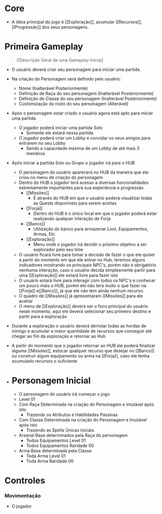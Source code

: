 # Core

- A ideia principal do jogo é [[Exploração]], acumular [[Recursos]], [[Progressão]] dos seus personagens.


# Primeira Gameplay

>[!Descrição Geral de uma Gameplay Inicial]

- O usuário deverá criar seu personagem para iniciar uma partida.
- Na criação do Personagem será definido pelo usuário:
	- Nome (Inalterável Posteriormente)
	- Definição de Raça do seu personagem (Inalterável Posteriormente)
	- Definição de Classe do seu personagem (Inalterável Posteriormente)
	- Customização do rosto do seu personagem (Alterável)
- Após o personagem estar criado o usuário agora está apto para iniciar uma partida
	- O jogador poderá iniciar uma partida Solo
		- Somente ele estará nessa partida
	- O jogador poderá criar um Lobby e convidar os seus amigos para entrarem no seu Lobby
		- Sendo a capacidade máxima de um Lobby de até mais 3 membros
- Após iniciar a partida Solo ou Grupo o jogador irá para o HUB
	- O personagem do usuário aparecerá no HUB da maneira que ele criou no menu de criação do personagem
	- Dentro do HUB o jogador terá acesso a diversas funcionalidades extremamente importantes para sua experiência e progressão
		- [[Missões]]
			- É através do HUB em que o usuário poderá visualizar todas as Quests disponíveis para serem aceitas
		- [[Forja]]
			- Dentro do HUB é o único local em que o jogador poderá estar realizando qualquer interação de Forja
		- [[Banco]]
			- Utilização do banco para armazenar Loot, Equipamentos, Armas, Etc
		- [[Exploração]]
			- Menu onde o jogador irá decidir o próximo objetivo a ser explorador pelo seu time
	- O usuário ficará livre para tomar a decisão de fazer o que ele quiser a partir do momento em que ele entrar no Hub, teremos alguns indicadores mostrando os principais NPC's, porém não é obrigatório nenhuma interação, caso o usuário decida simplesmente partir para uma [[Exploração]] ele estará livre para fazer isto
	- O usuário estará livre para interagir com todos os NPC's e conhecer um pouco mais o HUB, porém ele não terá muito o que fazer na [[Forja]] e[[Banco]], já que ele não tem ainda nenhum recurso.
	- O quadro de [[Missões]] já apresentaram [[Missões]] para ele aceitar
	- O menu de [[Exploração]] deverá ser o foco principal do usuário neste momento, aqui ele deverá selecionar seu primeiro destino e partir para a exploração
- Durante a exploração o usuário deverá derrotar todas as hordas de inimigo e acumular a maior quantidade de recursos que conseguir até chegar ao fim da exploração e retornar ao Hub
- A partir do momento que o jogador retornar ao HUB ele poderá finalizar alguma [[Missões]], estocar qualquer recurso que desejar no [[Banco]] ou construir algum equipamento ou arma na [[Forja]], caso ele tenha acumulado recursos o suficiente


- # Personagem Inicial
	- O personagem do usuário irá começar o jogo
	- Level 01
	- Com Raça Determinada na criação do Personagem e Imutável após isto
		- Trazendo os Atributos e Habilidades Passivas
	- Com Classe Determinada na criação do Personagem e Imutável após isto
		- Trazendo as Spells Únicas iniciais
	- Arsenal Base determinados pela Raça do personagem
		- Todos Equipamentos Level 01
		- Todos Equipamentos Raridade 00
	- Arma Base determinada pela Classe 
		- Toda Arma Level 01
		- Toda Arma Raridade 00


# Controles

### Movimentação

- O jogador



